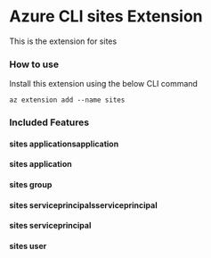 # Azure CLI sites Extension #
This is the extension for sites

### How to use ###
Install this extension using the below CLI command
```
az extension add --name sites
```

### Included Features ###
#### sites applicationsapplication ####
#### sites application ####
#### sites group ####
#### sites serviceprincipalsserviceprincipal ####
#### sites serviceprincipal ####
#### sites user ####